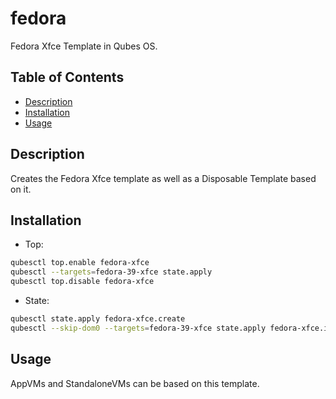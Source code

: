 # fedora

Fedora Xfce Template in Qubes OS.

## Table of Contents

* [Description](#description)
* [Installation](#installation)
* [Usage](#usage)

## Description

Creates the Fedora Xfce template as well as a Disposable Template based on it.

## Installation

- Top:
```sh
qubesctl top.enable fedora-xfce
qubesctl --targets=fedora-39-xfce state.apply
qubesctl top.disable fedora-xfce
```

- State:
<!-- pkg:begin:post-install -->
```sh
qubesctl state.apply fedora-xfce.create
qubesctl --skip-dom0 --targets=fedora-39-xfce state.apply fedora-xfce.install
```
<!-- pkg:end:post-install -->

## Usage

AppVMs and StandaloneVMs can be based on this template.
